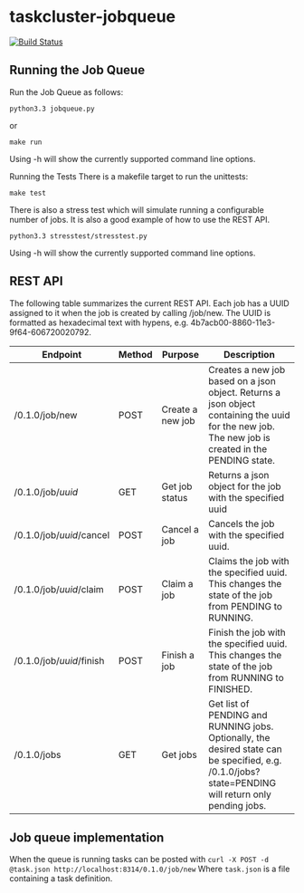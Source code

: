 taskcluster-jobqueue
====================

[![Build Status](https://travis-ci.org/taskcluster/taskcluster-jobqueue.png)](https://travis-ci.org/taskcluster/taskcluster-jobqueue)

Running the Job Queue
---------------------

Run the Job Queue as follows:
```
python3.3 jobqueue.py
```
or
```
make run
```

Using -h will show the currently supported command line options.

Running the Tests
There is a makefile target to run the unittests:
```
make test
```
There is also a stress test which will simulate running a configurable number of jobs. It is also a good example of how to use the REST API.
```
python3.3 stresstest/stresstest.py
```

Using -h will show the currently supported command line options.


REST API
--------

The following table summarizes the current REST API. Each job has a UUID assigned to it when the job is created by calling /job/new. The UUID is formatted as hexadecimal text with hypens, e.g. 4b7acb00-8860-11e3-9f64-606720020792.

Endpoint|Method|Purpose|Description
--------|------|-------|-----------
/0.1.0/job/new|POST|Create a new job|Creates a new job based on a json object. Returns a json object containing the uuid for the new job. The new job is created in the PENDING state.
/0.1.0/job/*uuid*|GET|Get job status|Returns a json object for the job with the specified uuid
/0.1.0/job/*uuid*/cancel|POST|Cancel a job|Cancels the job with the specified uuid.
/0.1.0/job/*uuid*/claim|POST|Claim a job|Claims the job with the specified uuid. This changes the state of the job from PENDING to RUNNING.
/0.1.0/job/*uuid*/finish|POST|Finish a job|Finish the job with the specified uuid. This changes the state of the job from RUNNING to FINISHED.
/0.1.0/jobs|GET|Get jobs|Get list of PENDING and RUNNING jobs. Optionally, the desired state can be specified, e.g. /0.1.0/jobs?state=PENDING will return only pending jobs.

Job queue implementation
------------------------

When the queue is running tasks can be posted with
`curl -X POST -d @task.json http://localhost:8314/0.1.0/job/new`
Where `task.json` is a file containing a task definition.
